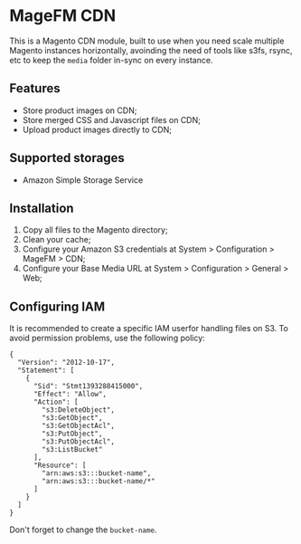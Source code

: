 MageFM CDN
==========

This is a Magento CDN module, built to use when you need scale multiple Magento instances horizontally, avoinding the need of tools like s3fs, rsync, etc to keep the `media` folder in-sync on every instance.

Features
--------

- Store product images on CDN;
- Store merged CSS and Javascript files on CDN;
- Upload product images directly to CDN;

Supported storages
------------------

- Amazon Simple Storage Service

Installation
------------

1. Copy all files to the Magento directory;
2. Clean your cache;
3. Configure your Amazon S3 credentials at System > Configuration > MageFM > CDN;
4. Configure your Base Media URL at System > Configuration > General > Web;

Configuring IAM
---------------

It is recommended to create a specific IAM userfor handling files on S3. To avoid permission problems, use the following policy:

```
{
  "Version": "2012-10-17",
  "Statement": [
    {
      "Sid": "Stmt1393288415000",
      "Effect": "Allow",
      "Action": [
        "s3:DeleteObject",
        "s3:GetObject",
        "s3:GetObjectAcl",
        "s3:PutObject",
        "s3:PutObjectAcl",
        "s3:ListBucket"
      ],
      "Resource": [
        "arn:aws:s3:::bucket-name",
        "arn:aws:s3:::bucket-name/*"
      ]
    }
  ]
}
```

Don't forget to change the `bucket-name`.
